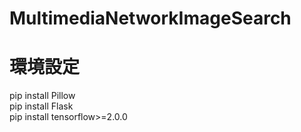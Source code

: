 # MultimediaNetworkImageSearch
# 環境設定 
pip install Pillow  
pip install Flask  
pip install tensorflow>=2.0.0
